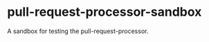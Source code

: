 pull-request-processor-sandbox
==============================

A sandbox for testing the pull-request-processor.

